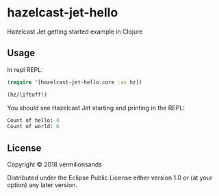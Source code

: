 # hazelcast-jet-hello

Hazelcast Jet getting started example in Clojure

## Usage

In repl REPL:
```clj
(require '[hazelcast-jet-hello.core :as hz])

(hz/liftoff!)
```

You should see Hazelcast Jet starting and printing in the REPL:
```clj
Count of hello: 4
Count of world: 6
```

## License

Copyright © 2018 vermilionsands

Distributed under the Eclipse Public License either version 1.0 or (at
your option) any later version.
